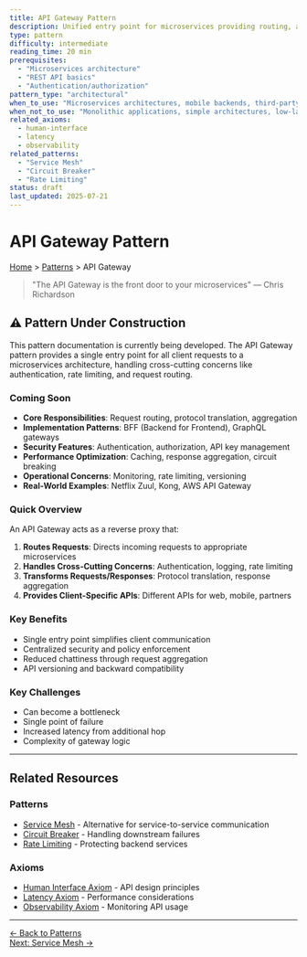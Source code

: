 ```yaml
---
title: API Gateway Pattern
description: Unified entry point for microservices providing routing, authentication, and cross-cutting concerns
type: pattern
difficulty: intermediate
reading_time: 20 min
prerequisites: 
  - "Microservices architecture"
  - "REST API basics"
  - "Authentication/authorization"
pattern_type: "architectural"
when_to_use: "Microservices architectures, mobile backends, third-party API access"
when_not_to_use: "Monolithic applications, simple architectures, low-latency requirements"
related_axioms:
  - human-interface
  - latency
  - observability
related_patterns:
  - "Service Mesh"
  - "Circuit Breaker"
  - "Rate Limiting"
status: draft
last_updated: 2025-07-21
---
```


# API Gateway Pattern

<div class="navigation-breadcrumb">
<a href="/">Home</a> > <a href="/patterns/">Patterns</a> > API Gateway
</div>

> "The API Gateway is the front door to your microservices"
> — Chris Richardson

## ⚠️ Pattern Under Construction

This pattern documentation is currently being developed. The API Gateway pattern provides a single entry point for all client requests to a microservices architecture, handling cross-cutting concerns like authentication, rate limiting, and request routing.

### Coming Soon

- **Core Responsibilities**: Request routing, protocol translation, aggregation
- **Implementation Patterns**: BFF (Backend for Frontend), GraphQL gateways
- **Security Features**: Authentication, authorization, API key management
- **Performance Optimization**: Caching, response aggregation, circuit breaking
- **Operational Concerns**: Monitoring, rate limiting, versioning
- **Real-World Examples**: Netflix Zuul, Kong, AWS API Gateway

### Quick Overview

An API Gateway acts as a reverse proxy that:

1. **Routes Requests**: Directs incoming requests to appropriate microservices
2. **Handles Cross-Cutting Concerns**: Authentication, logging, rate limiting
3. **Transforms Requests/Responses**: Protocol translation, response aggregation
4. **Provides Client-Specific APIs**: Different APIs for web, mobile, partners

### Key Benefits

- Single entry point simplifies client communication
- Centralized security and policy enforcement
- Reduced chattiness through request aggregation
- API versioning and backward compatibility

### Key Challenges

- Can become a bottleneck
- Single point of failure
- Increased latency from additional hop
- Complexity of gateway logic

---

## Related Resources

### Patterns
- [Service Mesh](../patterns/service-mesh.md) - Alternative for service-to-service communication
- [Circuit Breaker](../patterns/circuit-breaker.md) - Handling downstream failures
- [Rate Limiting](../patterns/rate-limiting.md) - Protecting backend services

### Axioms
- [Human Interface Axiom](../part1-axioms/axiom7-human/index.md) - API design principles
- [Latency Axiom](../part1-axioms/axiom1-latency/index.md) - Performance considerations
- [Observability Axiom](../part1-axioms/axiom6-observability/index.md) - Monitoring API usage

---

<div class="navigation-links">
<div class="prev-link">
<a href="/patterns/">← Back to Patterns</a>
</div>
<div class="next-link">
<a href="/patterns/service-mesh">Next: Service Mesh →</a>
</div>
</div>
